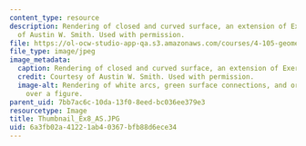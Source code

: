 ```yaml
---
content_type: resource
description: Rendering of closed and curved surface, an extension of Exercise 7. Courtesy
  of Austin W. Smith. Used with permission.
file: https://ol-ocw-studio-app-qa.s3.amazonaws.com/courses/4-105-geometric-disciplines-and-architecture-skills-reciprocal-methodologies-fall-2012/6a3fb02a41221ab40367bfb88d6ece34_Thumbnail_Ex8_AS.JPG
file_type: image/jpeg
image_metadata:
  caption: Rendering of closed and curved surface, an extension of Exercise 7.
  credit: Courtesy of Austin W. Smith. Used with permission.
  image-alt: Rendering of white arcs, green surface connections, and orange intersections
    over a figure.
parent_uid: 7bb7ac6c-10da-13f0-8eed-bc036ee379e3
resourcetype: Image
title: Thumbnail_Ex8_AS.JPG
uid: 6a3fb02a-4122-1ab4-0367-bfb88d6ece34
---
```

